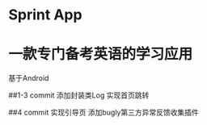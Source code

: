 # Sprint App
# 一款专门备考英语的学习应用
基于Android

##1-3 commit
添加封装类Log
实现首页跳转

##4 commit
实现引导页
添加bugly第三方异常反馈收集插件
